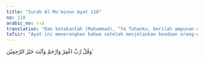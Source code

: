 ```yaml
---
title: "Surah Al-Mu'minun Ayat 118"
no: 118
arabic_no: ١١٨
translation: "Dan katakanlah (Muhammad), “Ya Tuhanku, berilah ampunan dan (berilah) rahmat, Engkaulah pemberi rahmat yang terbaik.”"
tafsir: "Ayat ini menerangkan bahwa setelah menjelaskan keadaan orang-orang kafir, kebodohan mereka di dunia dan siksaan yang disediakan bagi mereka di akhirat, Allah memerintahkan Rasul-Nya supaya memohon kepada-Nya agar dimaafkan semua kesalahan yang diperbuatnya, diberi rahmat dengan diterima tobatnya, dan dibebaskan dari azab atas kelalaian dan kekeliruan yang telah diperbuatnya, karena Dialah Pemberi rahmat yang paling baik. Perintah Allah kepada Rasul-Nya seperti tersebut di atas, adalah untuk menjadi contoh yang baik bagi umatnya. Setiap kali mereka berbuat kesalahan, supaya mereka beristigfar, dan setiap mereka berbuat maksiat, supaya cepat-cepat bertobat, jangan sampai kesalahan dan maksiat itu bertumpuk-tumpuk, karena yang demikian itu akan menjadi beban yang berat nanti di hari akhirat."
---
```

وَقُلْ رَّبِّ اغْفِرْ وَارْحَمْ وَاَنْتَ خَيْرُ الرّٰحِمِيْنَ ࣖ